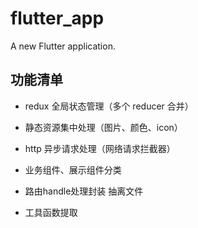 # flutter_app

A new Flutter application.

## 功能清单

- redux 全局状态管理（多个 reducer 合并）

- 静态资源集中处理（图片、颜色、icon）

- http 异步请求处理（网络请求拦截器）

- 业务组件、展示组件分类

- 路由handle处理封装 抽离文件

- 工具函数提取